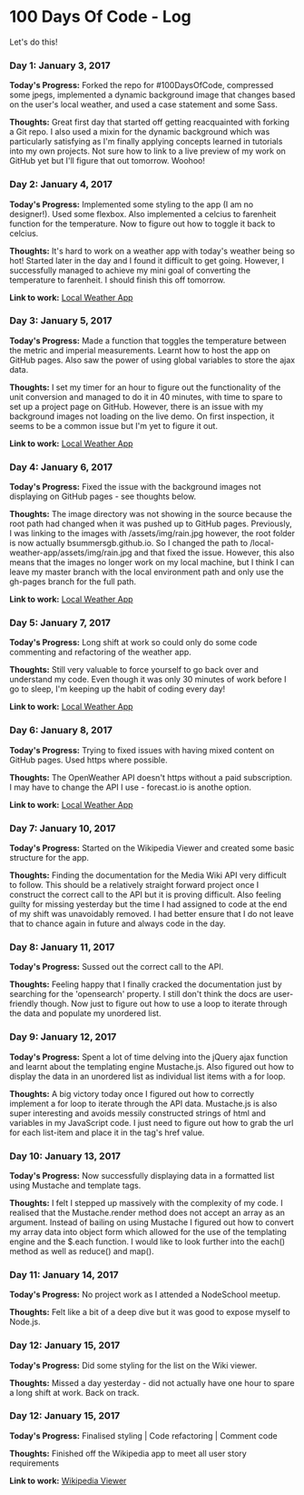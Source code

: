 # 100 Days Of Code - Log

Let's do this!

### Day 1: January 3, 2017

**Today's Progress:** Forked the repo for #100DaysOfCode, compressed some jpegs, implemented a dynamic background image that changes based on the user's local weather, and used a case statement and some Sass.

**Thoughts:** Great first day that started off getting reacquainted with forking a Git repo. I also used a mixin for the dynamic background which was particularly satisfying as I'm finally applying concepts learned in tutorials into my own projects. Not sure how to link to a live preview of my work on GitHub yet but I'll figure that out tomorrow. Woohoo!


### Day 2: January 4, 2017

**Today's Progress:** Implemented some styling to the app (I am no designer!). Used some flexbox. Also implemented a celcius to farenheit function for the temperature. Now to figure out how to toggle it back to celcius.

**Thoughts:** It's hard to work on a weather app with today's weather being so hot! Started later in the day and I found it difficult to get going. However, I successfully managed to achieve my mini goal of converting the temperature to farenheit. I should finish this off tomorrow.

**Link to work:** [Local Weather App](https://bsummersgb.github.io/local-weather-app/)


### Day 3: January 5, 2017

**Today's Progress:** Made a function that toggles the temperature between the metric and imperial measurements. Learnt how to host the app on GitHub pages. Also saw the power of using global variables to store the ajax data.

**Thoughts:** I set my timer for an hour to figure out the functionality of the unit conversion and managed to do it in 40 minutes, with time to spare to set up a project page on GitHub. However, there is an issue with my background images not loading on the live demo. On first inspection, it seems to be a common issue but I'm yet to figure it out.

**Link to work:** [Local Weather App](https://bsummersgb.github.io/local-weather-app/)

### Day 4: January 6, 2017

**Today's Progress:** Fixed the issue with the background images not displaying on GitHub pages - see thoughts below.

**Thoughts:** The image directory was not showing in the source because the root path had changed when it was pushed up to GitHub pages. Previously, I was linking to the images with /assets/img/rain.jpg however, the root folder is now actually bsummersgb.github.io. So I changed the path to /local-weather-app/assets/img/rain.jpg and that fixed the issue. However, this also means that the images no longer work on my local machine, but I think I can leave my master branch with the local environment path and only use the gh-pages branch for the full path.

**Link to work:** [Local Weather App](https://bsummersgb.github.io/local-weather-app/)

### Day 5: January 7, 2017

**Today's Progress:** Long shift at work so could only do some code commenting and refactoring of the weather app.

**Thoughts:** Still very valuable to force yourself to go back over and understand my code. Even though it was only 30 minutes of work before I go to sleep, I'm keeping up the habit of coding every day!

**Link to work:** [Local Weather App](https://bsummersgb.github.io/local-weather-app/)

### Day 6: January 8, 2017

**Today's Progress:** Trying to fixed issues with having mixed content on GitHub pages. Used https where possible.

**Thoughts:** The OpenWeather API doesn't https without a paid subscription. I may have to change the API I use - forecast.io is anothe option.

**Link to work:** [Local Weather App](https://bsummersgb.github.io/local-weather-app/)

### Day 7: January 10, 2017

**Today's Progress:** Started on the Wikipedia Viewer and created some basic structure for the app.

**Thoughts:** Finding the documentation for the Media Wiki API very difficult to follow. This should be a relatively straight forward project once I construct the correct call to the API but it is proving difficult. Also feeling guilty for missing yesterday but the time I had assigned to code at the end of my shift was unavoidably removed. I had better ensure that I do not leave that to chance again in future and always code in the day.

### Day 8: January 11, 2017

**Today's Progress:** Sussed out the correct call to the API.

**Thoughts:** Feeling happy that I finally cracked the documentation just by searching for the 'opensearch' property. I still don't think the docs are user-friendly though. Now just to figure out how to use a loop to iterate through the data and populate my unordered list.

### Day 9: January 12, 2017

**Today's Progress:** Spent a lot of time delving into the jQuery ajax function and learnt about the templating engine Mustache.js. Also figured out how to display the data in an unordered list as individual list items with a for loop.

**Thoughts:** A big victory today once I figured out how to correctly implement a for loop to iterate through the API data. Mustache.js is also super interesting and avoids messily constructed strings of html and variables in my JavaScript code. I just need to figure out how to grab the url for each list-item and place it in the <a> tag's href value.

### Day 10: January 13, 2017

**Today's Progress:** Now successfully displaying data in a formatted list using Mustache and template tags.

**Thoughts:** I felt I stepped up massively with the complexity of my code. I realised that the Mustache.render method does not accept an array as an argument. Instead of bailing on using Mustache I figured out how to convert my array data into object form which allowed for the use of the templating engine and the $.each function. I would like to look further into the each() method as well as reduce() and map().

### Day 11: January 14, 2017

**Today's Progress:** No project work as I attended a NodeSchool meetup.

**Thoughts:** Felt like a bit of a deep dive but it was good to expose myself to Node.js.

### Day 12: January 15, 2017

**Today's Progress:** Did some styling for the list on the Wiki viewer.

**Thoughts:** Missed a day yesterday - did not actually have one hour to spare a long shift at work. Back on track.

### Day 12: January 15, 2017

**Today's Progress:** Finalised styling | Code refactoring | Comment code

**Thoughts:** Finished off the Wikipedia app to meet all user story requirements

**Link to work:** [Wikipedia Viewer](https://bsummersgb.github.io/wikipedia-viewer/)



<!-- ### Day 2: January 4

**Today's Progress**: I've gone through many exercises on FreeCodeCamp.

**Thoughts** I've recently started coding, and it's a great feeling when I finally solve an algorithm challenge after a lot of attempts and hours spent.

**Link(s) to work**
1. [Find the Longest Word in a String](https://www.freecodecamp.com/challenges/find-the-longest-word-in-a-string)
2. [Title Case a Sentence](https://www.freecodecamp.com/challenges/title-case-a-sentence) -->
